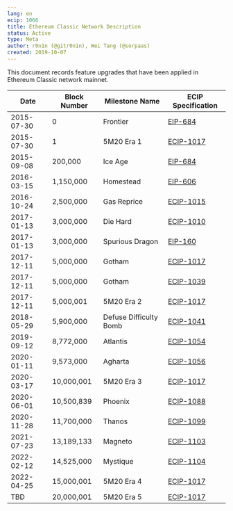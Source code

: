 ```yaml
---
lang: en
ecip: 1066
title: Ethereum Classic Network Description
status: Active
type: Meta
author: r0n1n (@gitr0n1n), Wei Tang (@sorpaas)
created: 2019-10-07
---
```


This document records feature upgrades that have been applied in
Ethereum Classic network mainnet.

| Date       | Block Number | Milestone Name         | ECIP Specification                                             |
| ---------- | ------------ | ---------------------- | -------------------------------------------------------------- |
| 2015-07-30 |            0 | Frontier               | [EIP-684](https://github.com/ethereum/EIPs/issues/684)         |
| 2015-07-30 |            1 | 5M20 Era 1             | [ECIP-1017](https://ecips.ethereumclassic.org/ECIPs/ecip-1017) |
| 2015-09-08 |      200,000 | Ice Age                | [EIP-684](https://eips.ethereum.org/EIPS/684)         |
| 2016-03-15 |    1,150,000 | Homestead              | [EIP-606](https://eips.ethereum.org/EIPS/eip-606)              |
| 2016-10-24 |    2,500,000 | Gas Reprice            | [ECIP-1015](https://ecips.ethereumclassic.org/ECIPs/ecip-1015) |
| 2017-01-13 |    3,000,000 | Die Hard               | [ECIP-1010](https://ecips.ethereumclassic.org/ECIPs/ecip-1010) |
| 2017-01-13 |    3,000,000 | Spurious Dragon        | [EIP-160](https://eips.ethereum.org/EIPS/eip-160) |
| 2017-12-11 |    5,000,000 | Gotham                 | [ECIP-1017](https://ecips.ethereumclassic.org/ECIPs/ecip-1017) |
| 2017-12-11 |    5,000,000 | Gotham                 | [ECIP-1039](https://ecips.ethereumclassic.org/ECIPs/ecip-1039) |
| 2017-12-11 |    5,000,001 | 5M20 Era 2             | [ECIP-1017](https://ecips.ethereumclassic.org/ECIPs/ecip-1017) |
| 2018-05-29 |    5,900,000 | Defuse Difficulty Bomb | [ECIP-1041](https://ecips.ethereumclassic.org/ECIPs/ecip-1041) |
| 2019-09-12 |    8,772,000 | Atlantis               | [ECIP-1054](https://ecips.ethereumclassic.org/ECIPs/ecip-1054) |
| 2020-01-11 |    9,573,000 | Agharta                | [ECIP-1056](https://ecips.ethereumclassic.org/ECIPs/ecip-1056) |
| 2020-03-17 |   10,000,001 | 5M20 Era 3             | [ECIP-1017](https://ecips.ethereumclassic.org/ECIPs/ecip-1017) |
| 2020-06-01 |   10,500,839 | Phoenix                | [ECIP-1088](https://ecips.ethereumclassic.org/ECIPs/ecip-1088) |
| 2020-11-28 |   11,700,000 | Thanos                 | [ECIP-1099](https://ecips.ethereumclassic.org/ECIPs/ecip-1099) |
| 2021-07-23 |   13,189,133 | Magneto                | [ECIP-1103](https://ecips.ethereumclassic.org/ECIPs/ecip-1103) |
| 2022-02-12 |   14,525,000 | Mystique               | [ECIP-1104](https://ecips.ethereumclassic.org/ECIPs/ecip-1104) |
| 2022-04-25 |   15,000,001 | 5M20 Era 4             | [ECIP-1017](https://ecips.ethereumclassic.org/ECIPs/ecip-1017) |
| TBD        |   20,000,001 | 5M20 Era 5             | [ECIP-1017](https://ecips.ethereumclassic.org/ECIPs/ecip-1017) |
